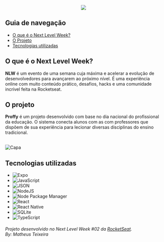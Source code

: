 <p align="center"><img src="https://www.google.com/url?sa=i&url=https%3A%2F%2Fgithub.com%2Fleoronne%2Fproffy&psig=AOvVaw2kzEM1NqUF8MxAW33xjAzK&ust=1597111384208000&source=images&cd=vfe&ved=0CAIQjRxqFwoTCJi789nFj-sCFQAAAAAdAAAAABAP"/></p>
 
 ## Guia de navegação
 
 - [O que é o Next Level Week?](#o-que-é-o-next-level-week)
 - [O Projeto](#o-projeto)
 - [Tecnologias utilizadas](#tecnologias-utilizadas)

## O que é o Next Level Week?
__NLW__ é um evento de uma semana cuja máxima e acelerar a evolução de desenvolvedores para avançarem ao próximo nível. É uma experiência online com muito conteúdo prático, desafios, hacks e uma comunidade incrível feita na Rocketseat.

## O projeto
__Proffy__ é um projeto desenvolvido com base no dia nacional do profissional da educação. O sistema conecta alunos com as com professores que dispõem de sua experiência para lecionar diversas disciplinas do ensino tradicional.
</br>
</br>

![Capa](https://user-images.githubusercontent.com/64803412/83979106-52982780-a8e2-11ea-92cd-deb4b22b8542.png)

## Tecnologias utilizadas
- ![Expo](https://img.shields.io/badge/-Expo-blue.svg?style=flat-square&logo=Expo&color=000020&logoColor=fff)
- ![JavaScript](https://img.shields.io/badge/-JavaScript-blue.svg?style=flat-square&logo=JavaScript&color=F7DF1E&logoColor=fff)
- ![JSON](https://img.shields.io/badge/-JSON-blue.svg?style=flat-square&logo=Json&color=555555&logoColor=fff)
- ![NodeJS](https://img.shields.io/badge/-NodeJS-blue.svg?style=flat-square&logo=Node.JS&color=8CC03D&logoColor=fff)
- ![Node Package Manager](https://img.shields.io/badge/-NPM-blue.svg?style=flat-square&logo=NPM&color=CB3837&logoColor=fff)
- ![React](https://img.shields.io/badge/-React-blue.svg?style=flat-square&logo=React&color=61DAFB&logoColor=000)
- ![React Native](https://img.shields.io/badge/-ReactNative-blue.svg?style=flat-square&logo=React&color=61DAFB&logoColor=000)
- ![SQLite](https://img.shields.io/badge/-SQLite-blue.svg?style=flat-square&logo=SQLite&color=003B57&logoColor=fff)
- ![TypeScript](https://img.shields.io/badge/-TypeScript-blue.svg?style=flat-square&logo=TypeScript&color=007ACC&logoColor=fff)

###### Projeto desenvolvido no Next Level Week #02 da [RocketSeat](https://rocketseat.com.br).<br/> By: Matheus Teixeira
